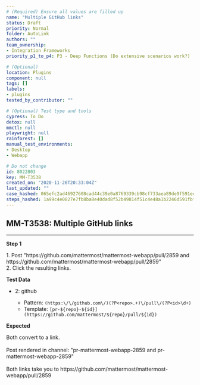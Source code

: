 ```yaml
---
# (Required) Ensure all values are filled up
name: "Multiple GitHub links"
status: Draft
priority: Normal
folder: AutoLink
authors: ""
team_ownership: 
- Integration Frameworks
priority_p1_to_p4: P3 - Deep Functions (Do extensive scenarios work?)

# (Optional)
location: Plugins
component: null
tags: []
labels: 
- plugins
tested_by_contributor: ""

# (Optional) Test type and tools
cypress: To Do
detox: null
mmctl: null
playwright: null
rainforest: []
manual_test_environments: 
- Desktop
- Webapp

# Do not change
id: 8022803
key: MM-T3538
created_on: "2020-11-26T20:33:04Z"
last_updated: ""
case_hashed: 065efc2ad46927608cad44c39e0a8769339cb98cf733aea89de9f591ec70e6c3eba4ca5d2c4e39d06c38d9aebd02630b
steps_hashed: 1a99c4e0827e7fb8ba8e40dad8f52b49814f51c4e48a1b2246d591fbf2c000557cffc51ab62e037305e700887aa66751
---
```


<!-- (Auto-generated) Based on frontmatter's "key" and "name" -->

## MM-T3538: Multiple GitHub links

---

**Step 1**

1\. Post "https\://github.com/mattermost/mattermost-webapp/pull/2859 and https\://github.com/mattermost/mattermost-webapp/pull/2859"\
2\. Click the resulting links.

**Test Data**

- 2: github

  - Pattern: `(https:\/\/github.com\/)(?P<repo>.+)\/pull\/(?P<id>\d+)`
  - Template: `[pr-${repo}-${id}](https://github.com/mattermost/${repo}/pull/${id})`

**Expected**

Both convert to a link.\
\
Post rendered in channel: "pr-mattermost-webapp-2859 and pr-mattermost-webapp-2859"\
\
Both links take you to https\://github.com/mattermost/mattermost-webapp/pull/2859
